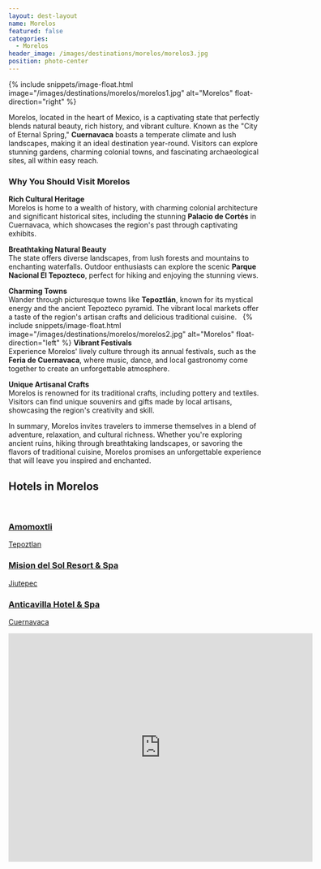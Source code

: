 ```yaml
---
layout: dest-layout
name: Morelos
featured: false
categories:
  - Morelos
header_image: /images/destinations/morelos/morelos3.jpg
position: photo-center
---
```


{% include snippets/image-float.html image="/images/destinations/morelos/morelos1.jpg" alt="Morelos" float-direction="right" %}


Morelos, located in the heart of Mexico, is a captivating state that perfectly blends natural beauty, rich history, and vibrant culture. Known as the "City of Eternal Spring," **Cuernavaca** boasts a temperate climate and lush landscapes, making it an ideal destination year-round. Visitors can explore stunning gardens, charming colonial towns, and fascinating archaeological sites, all within easy reach.

### Why You Should Visit Morelos  

**Rich Cultural Heritage**  
Morelos is home to a wealth of history, with charming colonial architecture and significant historical sites, including the stunning **Palacio de Cortés** in Cuernavaca, which showcases the region's past through captivating exhibits.  


**Breathtaking Natural Beauty**  
The state offers diverse landscapes, from lush forests and mountains to enchanting waterfalls. Outdoor enthusiasts can explore the scenic **Parque Nacional El Tepozteco**, perfect for hiking and enjoying the stunning views.  

**Charming Towns**  
Wander through picturesque towns like **Tepoztlán**, known for its mystical energy and the ancient Tepozteco pyramid. The vibrant local markets offer a taste of the region's artisan crafts and delicious traditional cuisine.  &nbsp; 
{% include snippets/image-float.html image="/images/destinations/morelos/morelos2.jpg" alt="Morelos" float-direction="left" %}
**Vibrant Festivals**  
Experience Morelos' lively culture through its annual festivals, such as the **Feria de Cuernavaca**, where music, dance, and local gastronomy come together to create an unforgettable atmosphere.  &nbsp; 

**Unique Artisanal Crafts**  
Morelos is renowned for its traditional crafts, including pottery and textiles. Visitors can find unique souvenirs and gifts made by local artisans, showcasing the region's creativity and skill.  &nbsp; 

In summary, Morelos invites travelers to immerse themselves in a blend of adventure, relaxation, and cultural richness. Whether you're exploring ancient ruins, hiking through breathtaking landscapes, or savoring the flavors of traditional cuisine, Morelos promises an unforgettable experience that will leave you inspired and enchanted.  &nbsp; 
&nbsp; 
&nbsp; 

## Hotels in Morelos

&nbsp; 

<section class='grid'>

<div class="col-3_sm-4_xs-6 padded-1">
    <a href="/hotels/amomoxtli">
        <div class="bg-image square" style="background-image:url('/images/hotels/amomoxtli/amomoxtli1.jpg')">  </div>
        <h3 class='center'>Amomoxtli</h3>        
        <p>Tepoztlan</p>
    </a>  
</div>

<div class="col-3_sm-4_xs-6 padded-1">
    <a href="/hotels/misiondelsol">
        <div class="bg-image square" style="background-image:url('/images/hotels/misiondelsol/misiondelsol1.jpg')">  </div>
        <h3 class='center'>Mision del Sol Resort & Spa</h3>    
        <p>Jiutepec</p>    
    </a>  
</div>

<div class="col-3_sm-4_xs-6 padded-1">
    <a href="/hotels/anticavilla">
        <div class="bg-image square" style="background-image:url('/images/hotels/anticavilla/anticavilla3.jpg')">  </div>
        <h3 class='center'>Anticavilla Hotel & Spa</h3>        
        <p>Cuernavaca</p>
    </a>  
</div>

<div class='map-container center margin-1'>

<iframe src="https://www.google.com/maps/embed?pb=!1m18!1m12!1m3!1d483644.539588496!2d-99.3933384543598!3d18.732399377930555!2m3!1f0!2f0!3f0!3m2!1i1024!2i768!4f13.1!3m3!1m2!1s0x85cddfae25f6fe47%3A0x975f8225a169dd0f!2sMorelos%2C%20M%C3%A9xico!5e0!3m2!1ses!2ses!4v1739389577120!5m2!1ses!2ses" width="600" height="450" style="border:0;" allowfullscreen="" loading="lazy" referrerpolicy="no-referrer-when-downgrade"></iframe>

</div>

</section>